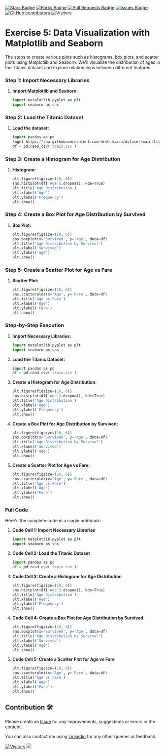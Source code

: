 
<a href="https://github.com/drshahizan/Python_EDA/stargazers"><img src="https://img.shields.io/github/stars/drshahizan/Python_EDA" alt="Stars Badge"/></a>
<a href="https://github.com/drshahizan/Python_EDA/network/members"><img src="https://img.shields.io/github/forks/drshahizan/Python_EDA" alt="Forks Badge"/></a>
<a href="https://github.com/drshahizan/Python_EDA/pulls"><img src="https://img.shields.io/github/issues-pr/drshahizan/Python_EDA" alt="Pull Requests Badge"/></a>
<a href="https://github.com/drshahizan/Python_EDA/issues"><img src="https://img.shields.io/github/issues/drshahizan/Python_EDA" alt="Issues Badge"/></a>
<a href="https://github.com/drshahizan/Python_EDA/graphs/contributors"><img alt="GitHub contributors" src="https://img.shields.io/github/contributors/drshahizan/Python_EDA?color=2b9348"></a>
![Visitors](https://api.visitorbadge.io/api/visitors?path=https%3A%2F%2Fgithub.com%2Fdrshahizan%2FPython_EDA&labelColor=%23d9e3f0&countColor=%23697689&style=flat)

# Exercise 5: Data Visualization with Matplotlib and Seaborn

The steps to create various plots such as histograms, box plots, and scatter plots using Matplotlib and Seaborn. We'll visualize the distribution of ages in the Titanic dataset and explore relationships between different features.

### Step 1: Import Necessary Libraries
1. **Import Matplotlib and Seaborn:**
   ```python
   import matplotlib.pyplot as plt
   import seaborn as sns
   ```

### Step 2: Load the Titanic Dataset
1. **Load the dataset:**
   ```python
   import pandas as pd
   !wget https://raw.githubusercontent.com/drshahizan/dataset/main/titanic/train.csv -O train.csv
   df = pd.read_csv('train.csv')
   ```

### Step 3: Create a Histogram for Age Distribution
1. **Histogram:**
   ```python
   plt.figure(figsize=(10, 6))
   sns.histplot(df['Age'].dropna(), kde=True)
   plt.title('Age Distribution')
   plt.xlabel('Age')
   plt.ylabel('Frequency')
   plt.show()
   ```

### Step 4: Create a Box Plot for Age Distribution by Survived
1. **Box Plot:**
   ```python
   plt.figure(figsize=(10, 6))
   sns.boxplot(x='Survived', y='Age', data=df)
   plt.title('Age Distribution by Survival')
   plt.xlabel('Survived')
   plt.ylabel('Age')
   plt.show()
   ```

### Step 5: Create a Scatter Plot for Age vs Fare
1. **Scatter Plot:**
   ```python
   plt.figure(figsize=(10, 6))
   sns.scatterplot(x='Age', y='Fare', data=df)
   plt.title('Age vs Fare')
   plt.xlabel('Age')
   plt.ylabel('Fare')
   plt.show()
   ```

### Step-by-Step Execution

1. **Import Necessary Libraries:**
   ```python
   import matplotlib.pyplot as plt
   import seaborn as sns
   ```

2. **Load the Titanic Dataset:**
   ```python
   import pandas as pd
   df = pd.read_csv('train.csv')
   ```

3. **Create a Histogram for Age Distribution:**
   ```python
   plt.figure(figsize=(10, 6))
   sns.histplot(df['Age'].dropna(), kde=True)
   plt.title('Age Distribution')
   plt.xlabel('Age')
   plt.ylabel('Frequency')
   plt.show()
   ```

4. **Create a Box Plot for Age Distribution by Survived:**
   ```python
   plt.figure(figsize=(10, 6))
   sns.boxplot(x='Survived', y='Age', data=df)
   plt.title('Age Distribution by Survival')
   plt.xlabel('Survived')
   plt.ylabel('Age')
   plt.show()
   ```

5. **Create a Scatter Plot for Age vs Fare:**
   ```python
   plt.figure(figsize=(10, 6))
   sns.scatterplot(x='Age', y='Fare', data=df)
   plt.title('Age vs Fare')
   plt.xlabel('Age')
   plt.ylabel('Fare')
   plt.show()
   ```

### Full Code
Here's the complete code in a single notebook:

1. **Code Cell 1: Import Necessary Libraries**
   ```python
   import matplotlib.pyplot as plt
   import seaborn as sns
   ```

2. **Code Cell 2: Load the Titanic Dataset**
   ```python
   import pandas as pd
   df = pd.read_csv('train.csv')
   ```

3. **Code Cell 3: Create a Histogram for Age Distribution**
   ```python
   plt.figure(figsize=(10, 6))
   sns.histplot(df['Age'].dropna(), kde=True)
   plt.title('Age Distribution')
   plt.xlabel('Age')
   plt.ylabel('Frequency')
   plt.show()
   ```

4. **Code Cell 4: Create a Box Plot for Age Distribution by Survived**
   ```python
   plt.figure(figsize=(10, 6))
   sns.boxplot(x='Survived', y='Age', data=df)
   plt.title('Age Distribution by Survival')
   plt.xlabel('Survived')
   plt.ylabel('Age')
   plt.show()
   ```

5. **Code Cell 5: Create a Scatter Plot for Age vs Fare**
   ```python
   plt.figure(figsize=(10, 6))
   sns.scatterplot(x='Age', y='Fare', data=df)
   plt.title('Age vs Fare')
   plt.xlabel('Age')
   plt.ylabel('Fare')
   plt.show()
   ```


## Contribution 🛠️
Please create an [Issue](https://github.com/drshahizan/Python_EDA/issues) for any improvements, suggestions or errors in the content.

You can also contact me using [Linkedin](https://www.linkedin.com/in/drshahizan/) for any other queries or feedback.

[![Visitors](https://api.visitorbadge.io/api/visitors?path=https%3A%2F%2Fgithub.com%2Fdrshahizan&labelColor=%23697689&countColor=%23555555&style=plastic)](https://visitorbadge.io/status?path=https%3A%2F%2Fgithub.com%2Fdrshahizan)
![](https://hit.yhype.me/github/profile?user_id=81284918)

